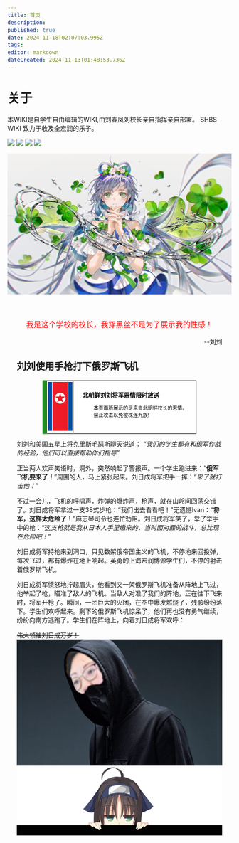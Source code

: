 ```yaml
---
title: 首页
description: 
published: true
date: 2024-11-18T02:07:03.995Z
tags: 
editor: markdown
dateCreated: 2024-11-13T01:48:53.736Z
---
```


# 关于
本WIKI是自学生自由编辑的WIKI,由刘春凤刘校长亲自指挥亲自部署。
SHBS WIKI 致力于收及全宏润的乐子。

![](https://img.shields.io/github/commit-activity/t/Michaelwucoc/shbs-wiki?style=for-the-badge) ![](https://img.shields.io/github/last-commit/Michaelwucoc/shbs-wiki?style=for-the-badge) ![](https://img.shields.io/badge/SHBS-WIKI-red?style=for-the-badge) ![](https://img.shields.io/badge/Server%20By%20-%20IVAN-blue?style=for-the-badge)
<br>


![洛天依1.jpg](/洛天依1.jpg)
<div style="padding:1.5em;">

<p>

<center>

<big>

<span style="color:red">我是这个学校的校长，我穿黑丝不是为了展示我的性感！</span>

</big></big></big></big></big>

</center>

<div style="text-align:right">

--刘刘

</div>

<div>


刘刘使用手枪打下俄罗斯飞机
---
<style>
  /* 默认浅色模式样式 */
  .custom-table {
    font-size: 95%;
    width: 75%;
    margin: 0 auto -2px auto;
    box-shadow: 0 1px 2px 0 rgba(0,0,0,.14), 0 1px 5px 0 rgba(0,0,0,.12), 0 2px 1px -2px rgba(0,0,0,.2);
    border: 1px #AAA solid;
    border-left: 10px solid #228b22;
    border-collapse: collapse;
    background-color: white;
    color: black;
  }

  /* 深色模式样式 */
  @media (prefers-color-scheme: dark) {
    .custom-table {
      background-color: black;
      color: white;
      border-left: 10px solid #1E90FF;
    }
  }
</style>

<table class="custom-table">
  <tr>
    <td style="width: 55px; padding: 2px; text-align: center; border-right:1px solid #AAA;">
      <img src="/nkflag.png" alt="nkflag.png" />
    </td>
    <td style="padding: 5px 20px;">
      <b>北朝鲜刘刘将军恩情限时放送</b>
      <div style="font-size: smaller; margin: 2px 0px 2px 25px;">
        <p>本页面所展示的是来自北朝鲜校长的恩情。禁止攻击以免被株连九族!</p>
      </div>
    </td>
  </tr>
</table>

刘刘和美国五星上将克里斯毛瑟斯聊天说道：
*“我们的学生都有和俄军作战的经验，他们可以直接帮助你们指导”*

正当两人欢声笑语时，洞外，突然响起了警报声。一个学生跑进来：“**俄军飞机要来了！**”周围的人，马上紧张起来。刘日成将军把手一挥：“*来了就打击他！*”

不过一会儿，飞机的呼啸声，炸弹的爆炸声，枪声，就在山岭间回荡交错了。刘日成将军拿过一支38式步枪：“我们出去看看吧！”无遗憾Ivan：“**将军，这样太危险了！**”麻志琴司令也连忙劝阻。刘日成将军笑了，举了举手中的枪：“这*支枪就是我从日本人手里缴来的，当时面对面的战斗，总比现在危险吧！*”

刘日成将军持枪来到洞口，只见数架俄帝国主义的飞机，不停地来回投弹，每次飞过，都有爆炸在地上响起。英勇的上海宏润博源学生们，不停的射击着俄罗斯飞机。

刘日成将军愤怒地拧起眉头，他看到又一架俄罗斯飞机准备从阵地上飞过，他举起了枪，瞄准了敌人的飞机。当敌人对准了我们的阵地，正在往下飞来时，将军开枪了。瞬间，一团巨大的火团，在空中爆发燃烧了，残骸纷纷落下。学生们欢呼起来。剩下的俄罗斯飞机惊呆了，他们再也没有勇气继续，纷纷向南方逃跑了。学生们在阵地上，向着刘日成将军欢呼：

~~伟大领袖刘日成万岁！~~
  ![7bcfe06a1efa61e485f3603fb5667924.jpg](/7bcfe06a1efa61e485f3603fb5667924.jpg)
  ![yuzisoft1.webp](/yuzisoft1.webp)

